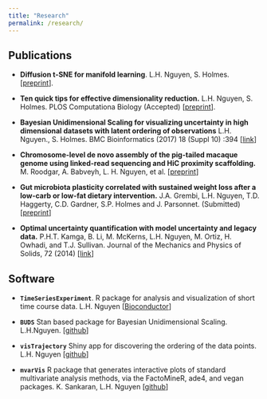 ```yaml
---
title: "Research"
permalink: /research/
---
```


## Publications

- **Diffusion t-SNE for manifold learning**. L.H. Nguyen, S. Holmes.
[[preprint](https://nlhuong.github.io/assets/docs/diffusion-tsne-neurips.pdf)].

- **Ten quick tips for effective dimensionality reduction.**
L.H. Nguyen, S. Holmes. PLOS Computationa Biology (Accepted)
[[preprint](https://nlhuong.github.io/assets/docs/ten-tips-for-dr.pdf)].

- **Bayesian Unidimensional Scaling for visualizing uncertainty in high
dimensional datasets with latent ordering of observations**
L.H. Nguyen., S. Holmes. BMC Bioinformatics (2017) 18 (Suppl 10) :394
[[link](https://doi.org/10.1186/s12859-017-1790-x)]

- **Chromosome-level de novo assembly of the pig-tailed macaque genome using
linked-read sequencing and HiC proximity scaffolding.**
M. Roodgar, A. Babveyh, L. H. Nguyen, et al.
[[preprint](https://www.biorxiv.org/content/10.1101/635045v1)]

- **Gut microbiota plasticity correlated with
sustained weight loss after a low-carb or low-fat dietary intervention.**
J.A. Grembi, L.H. Nguyen, T.D. Haggerty, C.D. Gardner, S.P. Holmes
and J. Parsonnet. (Submitted) [[preprint](https://doi.org/10.1101/580217)]

- **Optimal uncertainty quantification with model uncertainty and legacy data.**
P.H.T. Kamga, B. Li, M. McKerns, L.H. Nguyen, M. Ortiz, H. Owhadi,
and T.J. Sullivan. Journal of the Mechanics and Physics of Solids, 72 (2014)
[[link](http://dx.doi.org/10.1016/j.jmps.2014.07.007)]



## Software

- **`TimeSeriesExperiment`**. R package for analysis and visualization of short
time course data. L.H. Nguyen [[Bioconductor](http://bioconductor.org/packages/release/bioc/html/TimeSeriesExperiment.html)]

- **`BUDS`** Stan based package for Bayesian Unidimensional Scaling. L.H.Nguyen.
[[github](https://github.com/nlhuong/buds)]

- **`visTrajectory`** Shiny app for discovering the ordering of the data points.
L.H. Nguyen [[github](https://nlhuong.shinyapps.io/visTrajectory/)]

- **`mvarVis`** R package that generates interactive plots of standard
multivariate analysis methods, via the FactoMineR, ade4, and vegan packages.
K. Sankaran, L.H. Nguyen [[github](https://github.com/krisrs1128/mvarVis)]
